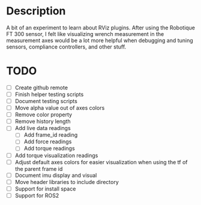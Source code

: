# Description
A bit of an experiment to learn about RViz plugins. After using the Robotique FT 300 sensor, I felt like visualizing wrench measurement in the measurement axes would be a lot more helpful when debugging and tuning sensors, compliance controllers, and other stuff.

# TODO
- [ ] Create github remote
- [ ] Finish helper testing scripts
- [ ] Document testing scripts
- [ ] Move alpha value out of axes colors
- [ ] Remove color property
- [ ] Remove history length
- [ ] Add live data readings
    - [ ] Add frame_id reading
    - [ ] Add force readings
    - [ ] Add torque readings
- [ ] Add torque visualization readings
- [ ] Adjust default axes colors for easier visualization when using the tf of the parent frame id
- [ ] Document imu display and visual
- [ ] Move header libraries to include directory
- [ ] Support for install space
- [ ] Support for ROS2  
